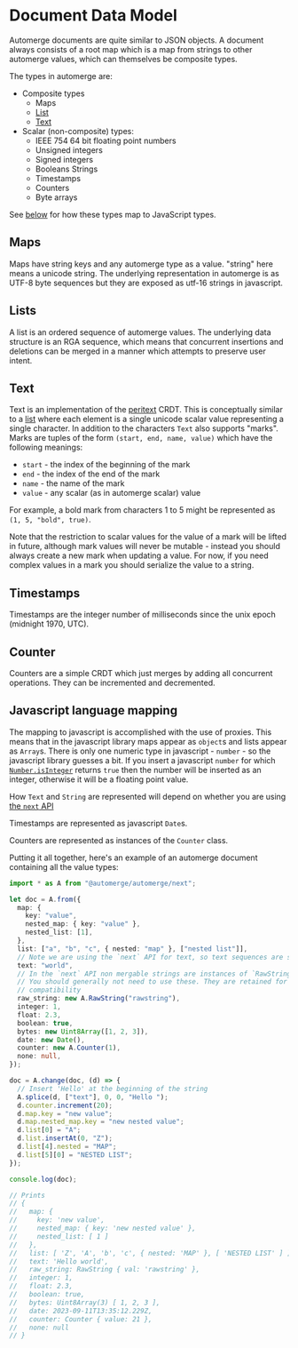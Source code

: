 # Document Data Model

Automerge documents are quite similar to JSON objects. A document always consists of a root map which is a map from strings to other automerge values, which can themselves be composite types.

The types in automerge are:

- Composite types
  - Maps
  - [List](lists)
  - [Text](./text)
- Scalar (non-composite) types:
  - IEEE 754 64 bit floating point numbers
  - Unsigned integers
  - Signed integers
  - Booleans Strings
  - Timestamps
  - Counters
  - Byte arrays

See [below](#javascript-language-mapping) for how these types map to JavaScript types.

## Maps

Maps have string keys and any automerge type as a value. "string" here means a unicode string. The underlying representation in automerge is as UTF-8 byte sequences but they are exposed as utf-16 strings in javascript.

## Lists

A list is an ordered sequence of automerge values. The underlying data structure is an RGA sequence, which means that concurrent insertions and deletions can be merged in a manner which attempts to preserve user intent.

## Text

Text is an implementation of the [peritext](https://www.inkandswitch.com/peritext/) CRDT. This is conceptually similar to a [list](#lists) where each element is a single unicode scalar value representing a single character. In addition to the characters `Text` also supports "marks". Marks are tuples of the form `(start, end, name, value)` which have the following meanings:

- `start` - the index of the beginning of the mark
- `end` - the index of the end of the mark
- `name` - the name of the mark
- `value` - any scalar (as in automerge scalar) value

For example, a bold mark from characters 1 to 5 might be represented as `(1, 5, "bold", true)`.

Note that the restriction to scalar values for the value of a mark will be lifted in future, although mark values will never be mutable - instead you should always create a new mark when updating a value. For now, if you need complex values in a mark you should serialize the value to a string.

## Timestamps

Timestamps are the integer number of milliseconds since the unix epoch (midnight 1970, UTC).

## Counter

Counters are a simple CRDT which just merges by adding all concurrent operations. They can be incremented and decremented.

## Javascript language mapping

The mapping to javascript is accomplished with the use of proxies. This means that in the javascript library maps appear as `object`s and lists appear as `Array`s. There is only one numeric type in javascript - `number` - so the javascript library guesses a bit. If you insert a javascript `number` for which [`Number.isInteger`](https://developer.mozilla.org/en-US/docs/Web/JavaScript/Reference/Global_Objects/Number/isInteger) returns `true` then the number will be inserted as an integer, otherwise it will be a floating point value.

How `Text` and `String` are represented will depend on whether you are using [the `next` API](/docs/the_js_packages#the-next-api)

Timestamps are represented as javascript `Date`s.

Counters are represented as instances of the `Counter` class.

Putting it all together, here's an example of an automerge document containing all the value types:

```typescript
import * as A from "@automerge/automerge/next";

let doc = A.from({
  map: {
    key: "value",
    nested_map: { key: "value" },
    nested_list: [1],
  },
  list: ["a", "b", "c", { nested: "map" }, ["nested list"]],
  // Note we are using the `next` API for text, so text sequences are strings
  text: "world",
  // In the `next` API non mergable strings are instances of `RawString`.
  // You should generally not need to use these. They are retained for backward
  // compatibility
  raw_string: new A.RawString("rawstring"),
  integer: 1,
  float: 2.3,
  boolean: true,
  bytes: new Uint8Array([1, 2, 3]),
  date: new Date(),
  counter: new A.Counter(1),
  none: null,
});

doc = A.change(doc, (d) => {
  // Insert 'Hello' at the beginning of the string
  A.splice(d, ["text"], 0, 0, "Hello ");
  d.counter.increment(20);
  d.map.key = "new value";
  d.map.nested_map.key = "new nested value";
  d.list[0] = "A";
  d.list.insertAt(0, "Z");
  d.list[4].nested = "MAP";
  d.list[5][0] = "NESTED LIST";
});

console.log(doc);

// Prints
// {
//   map: {
//     key: 'new value',
//     nested_map: { key: 'new nested value' },
//     nested_list: [ 1 ]
//   },
//   list: [ 'Z', 'A', 'b', 'c', { nested: 'MAP' }, [ 'NESTED LIST' ] ],
//   text: 'Hello world',
//   raw_string: RawString { val: 'rawstring' },
//   integer: 1,
//   float: 2.3,
//   boolean: true,
//   bytes: Uint8Array(3) [ 1, 2, 3 ],
//   date: 2023-09-11T13:35:12.229Z,
//   counter: Counter { value: 21 },
//   none: null
// }
```
